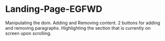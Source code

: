 # Landing-Page-EGFWD
Manipulating the dom.
Adding and Removing content.
2 buttons for adding and removing paragraphs.
Highlighting the section that is currently on screen upon scrolling.
